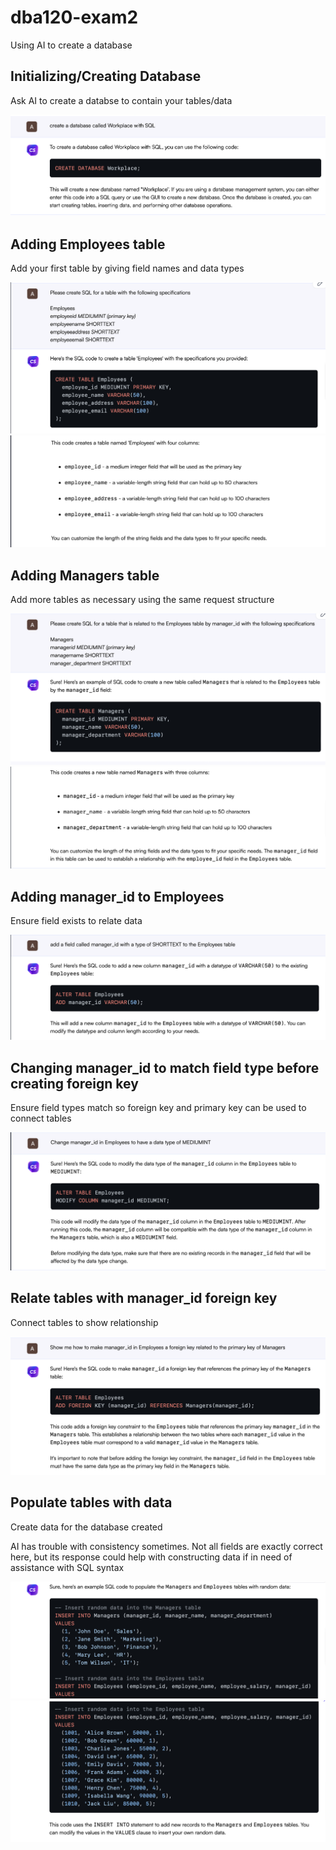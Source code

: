 # dba120-exam2
Using AI to create a database

## Initializing/Creating Database

Ask AI to create a databse to contain your tables/data

![images](images/create-db.png)

## Adding Employees table

Add your first table by giving field names and data types

![images](images/employees-table1.png)
![images](images/employees-table2.png)

## Adding Managers table

Add more tables as necessary using the same request structure

![images](images/managers-table1.png)
![images](images/managers-table2.png)

## Adding manager_id to Employees

Ensure field exists to relate data

![images](images/add-manager-id.png)

## Changing manager_id to match field type before creating foreign key

Ensure field types match so foreign key and primary key can be used to connect tables

![images](images/change-field-type-manager-id.png)

## Relate tables with manager_id foreign key

Connect tables to show relationship

![images](images/relate-tables.png)

## Populate tables with data

Create data for the database created

AI has trouble with consistency sometimes. Not all fields are exactly correct here, but its response could help with constructing data if in need of assistance with SQL syntax

![images](images/populate-data1.png)
![images](images/populate-data2.png)
